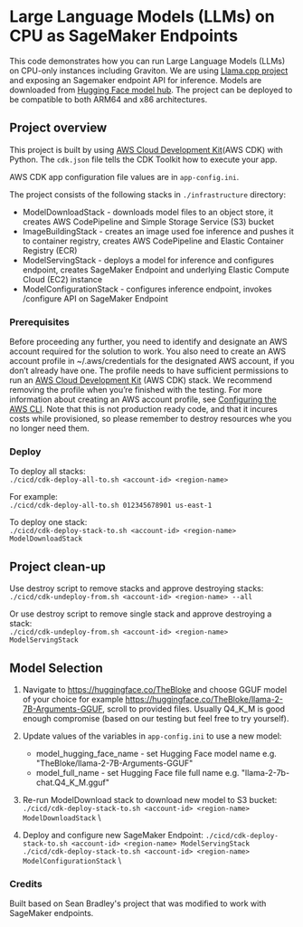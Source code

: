# Large Language Models (LLMs) on CPU as SageMaker Endpoints

This code demonstrates how you can run Large Language Models (LLMs) on CPU-only instances including Graviton. We are using [Llama.cpp project](https://github.com/ggerganov/llama.cpp) and exposing an Sagemaker endpoint API for inference. Models are downloaded from [Hugging Face model hub](https://huggingface.co/models).
The project can be deployed to be compatible to both ARM64 and x86 architectures. 

## Project overview

This project is built by using [AWS Cloud Development Kit](https://aws.amazon.com/cdk/)(AWS CDK)  with Python.
The `cdk.json` file tells the CDK Toolkit how to execute your app.

AWS CDK app configuration file values are in `app-config.ini`.

The project consists of the following stacks in `./infrastructure` directory:
* ModelDownloadStack       - downloads model files to an object store, it creates AWS CodePipeline and Simple Storage Service (S3) bucket
* ImageBuildingStack       - creates an image used foe inference and pushes it to container registry, creates AWS CodePipeline and Elastic Container Registry (ECR)
* ModelServingStack        - deploys a model for inference and configures endpoint, creates SageMaker Endpoint and underlying Elastic Compute Cloud (EC2) instance
* ModelConfigurationStack  - configures inference endpoint, invokes /configure API on SageMaker Endpoint

### Prerequisites

Before proceeding any further, you need to identify and designate an AWS account required for the solution to work. You also need to create an AWS account profile in ~/.aws/credentials for the designated AWS account, if you don’t already have one. The profile needs to have sufficient permissions to run an [AWS Cloud Development Kit](https://aws.amazon.com/cdk/) (AWS CDK) stack. We recommend removing the profile when you’re finished with the testing. For more information about creating an AWS account profile, see [Configuring the AWS CLI](https://docs.aws.amazon.com/cli/latest/userguide/cli-chap-configure.html).
Note that this is not production ready code, and that it incures costs while provisioned, so please remember to destroy resources whe you no longer need them.

### Deploy

To deploy all stacks: \
`./cicd/cdk-deploy-all-to.sh <account-id> <region-name>` 

For example: \
`./cicd/cdk-deploy-all-to.sh 012345678901 us-east-1` 

To deploy one stack: \
`./cicd/cdk-deploy-stack-to.sh <account-id> <region-name> ModelDownloadStack` 

## Project clean-up

Use destroy script to remove stacks and approve destroying stacks: \
`./cicd/cdk-undeploy-from.sh <account-id> <region-name> --all` 

Or use destroy script to remove single stack and approve destroying a stack: \
`./cicd/cdk-undeploy-from.sh <account-id> <region-name> ModelServingStack` 

## Model Selection

1. Navigate to https://huggingface.co/TheBloke and choose GGUF model of your choice for example https://huggingface.co/TheBloke/llama-2-7B-Arguments-GGUF, scroll to provided files. Usually Q4_K_M is good enough compromise (based on our testing but feel free to try yourself).

2. Update values of the variables in `app-config.ini` to use a new model:
    * model_hugging_face_name - set Hugging Face model name e.g. "TheBloke/llama-2-7B-Arguments-GGUF"
    * model_full_name         - set Hugging Face file full name e.g. "llama-2-7b-chat.Q4_K_M.gguf"

3. Re-run ModelDownload stack to download new model to S3 bucket:
`./cicd/cdk-deploy-stack-to.sh <account-id> <region-name> ModelDownloadStack` \

4. Deploy and configure new SageMaker Endpoint:
`./cicd/cdk-deploy-stack-to.sh <account-id> <region-name> ModelServingStack` \
`./cicd/cdk-deploy-stack-to.sh <account-id> <region-name> ModelConfigurationStack` \

### Credits

Built based on Sean Bradley's project that was modified to work with SageMaker endpoints.
